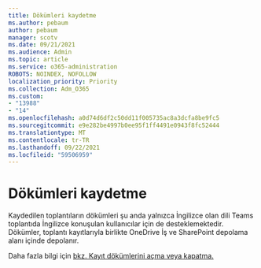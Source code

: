```yaml
---
title: Dökümleri kaydetme
ms.author: pebaum
author: pebaum
manager: scotv
ms.date: 09/21/2021
ms.audience: Admin
ms.topic: article
ms.service: o365-administration
ROBOTS: NOINDEX, NOFOLLOW
localization_priority: Priority
ms.collection: Adm_O365
ms.custom:
- "13988"
- "14"
ms.openlocfilehash: a0d74d6df2c50dd11f005735ac8a3dcfa8be9fc5
ms.sourcegitcommit: e9e282be4997b0ee95f1ff4491e0943f8fc52444
ms.translationtype: MT
ms.contentlocale: tr-TR
ms.lasthandoff: 09/22/2021
ms.locfileid: "59506959"
---
```

# <a name="recording-transcriptions"></a>Dökümleri kaydetme

Kaydedilen toplantıların dökümleri şu anda yalnızca İngilizce olan dili Teams toplantıda İngilizce konuşulan kullanıcılar için de desteklemektedir. Dökümler, toplantı kayıtlarıyla birlikte OneDrive İş ve SharePoint depolama alanı içinde depolanır.

Daha fazla bilgi için [bkz. Kayıt dökümlerini açma veya kapatma.](https://docs.microsoft.com/microsoftteams/cloud-recording#turn-on-or-turn-off-recording-transcription)